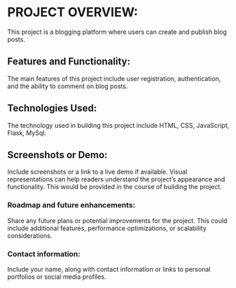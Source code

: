# PROJECT OVERVIEW:
This project is a blogging platform where users can create and publish blog posts.

## Features and Functionality:
The main features of this project include user registration, authentication, and the ability to comment on blog posts.

## Technologies Used:
The technology used in building this project include HTML, CSS, JavaScript, Flask, MySql.

## Screenshots or Demo:
Include screenshots or a link to a live demo if available. Visual representations can help readers understand the project’s appearance and functionality. This would be provided in the course of building the project.

### Roadmap and future enhancements:
Share any future plans or potential improvements for the project. This could include additional features, performance optimizations, or scalability considerations.

### Contact information:
Include your name, along with contact information or links to personal portfolios or social media profiles.
<!-- Photo by <a href="https://unsplash.com/@daniellajardim?utm_content=creditCopyText&utm_medium=referral&utm_source=unsplash">Ella Jardim</a> on <a href="https://unsplash.com/photos/M0zs81FNm6s?utm_content=creditCopyText&utm_medium=referral&utm_source=unsplash">Unsplash</a> img5 -->

<!-- Photo by <a href="https://unsplash.com/@mirsadra?utm_content=creditCopyText&utm_medium=referral&utm_source=unsplash">Mirsadra Molaei</a> on <a href="https://unsplash.com/photos/a-large-room-with-a-lot-of-windows-and-a-skylight-VIWx7US3730?utm_content=creditCopyText&utm_medium=referral&utm_source=unsplash">Unsplash</a> img 6 -->
  
  <!-- Photo by <a href="https://unsplash.com/@venajeborec?utm_content=creditCopyText&utm_medium=referral&utm_source=unsplash">Václav Pechar</a> on <a href="https://unsplash.com/photos/an-old-car-is-parked-on-a-dirt-road-QFvCA8Xtfno?utm_content=creditCopyText&utm_medium=referral&utm_source=unsplash">Unsplash</a> img7 -->

  <!-- Video by 葉崧民: https://www.pexels.com/video/time-lapse-footage-of-vehicular-and-people-traffic-in-a-city-street-at-daytime-2697636/  video1 --> 
  
  
